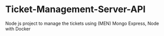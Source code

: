 # Ticket-Management-Server-API
Node js project to manage the tickets using (MEN) Mongo Express, Node  with Docker
